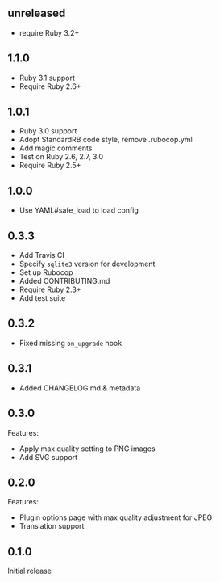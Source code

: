 ## unreleased

- require Ruby 3.2+

## 1.1.0

- Ruby 3.1 support
- Require Ruby 2.6+

## 1.0.1

- Ruby 3.0 support
- Adopt StandardRB code style, remove .rubocop.yml
- Add magic comments
- Test on Ruby 2.6, 2.7, 3.0
- Require Ruby 2.5+

## 1.0.0

- Use YAML#safe_load to load config

## 0.3.3

- Add Travis CI
- Specify `sqlite3` version for development
- Set up Rubocop
- Added CONTRIBUTING.md
- Require Ruby 2.3+
- Add test suite

## 0.3.2

- Fixed missing `on_upgrade` hook

## 0.3.1

- Added CHANGELOG.md & metadata

## 0.3.0

Features:

- Apply max quality setting to PNG images
- Add SVG support

## 0.2.0

Features:

- Plugin options page with max quality adjustment for JPEG
- Translation support

## 0.1.0

Initial release
